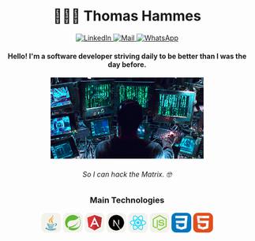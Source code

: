 <h1 align="center">👨🏻‍💻 Thomas Hammes</h1>
<section align="center">
<a href="https://www.linkedin.com/in/thomas-hammes-dev/" target="_blank">
    <img src="https://img.shields.io/badge/LinkedIn-0077B5?style=for-the-badge&logo=linkedin&logoColor=white" alt="LinkedIn"/>   
  </a>

  <a href="mailto:thomas.hammes@hotmail.com.com" target="_blank">
    <img src="https://img.shields.io/badge/mail-D14836?style=for-the-badge&logo=gmail&logoColor=white" alt="Mail"/>
  </a>
  
   <a href="https://api.whatsapp.com/send?phone=5592981067385&lang=en" target="_blank">
    <img src="https://img.shields.io/badge/WhatsApp-25D366?style=for-the-badge&logo=whatsapp&logoColor=white" alt="WhatsApp"/>
  </a>
  
#### Hello! I'm a software developer striving daily to be better than I was the day before.
  <img  alt="GIF" src="./matrix-operator.gif" width="310">  
  
###### So I can hack the Matrix. 🤓

### Main Technologies

<img src="https://github.com/tandpfun/skill-icons/blob/main/icons/Java-Light.svg" alt="Java" width="40" height="40"/>
<img src="https://github.com/tandpfun/skill-icons/blob/main/icons/Spring-Light.svg" alt="Spring" width="40" height="40"/>
<img src="https://github.com/tandpfun/skill-icons/blob/main/icons/Angular-Light.svg" alt="Angular" width="40" height="40"/>
<img src="https://github.com/tandpfun/skill-icons/blob/main/icons/NextJS-Light.svg" alt="Next" width="40" height="40"/>
<img src="https://github.com/tandpfun/skill-icons/blob/main/icons/React-Light.svg" alt="React" width="40" height="40"/>
<img src="https://github.com/tandpfun/skill-icons/blob/main/icons/NodeJS-Light.svg" alt="Node" width="40" height="40"/>
<img src="https://github.com/tandpfun/skill-icons/blob/main/icons/CSS.svg" alt="css3"  width="40" height="40"/>
<img src="https://github.com/tandpfun/skill-icons/blob/main/icons/HTML.svg" alt="html5"  width="40" height="40"/> 

 </section>
<!--
!
<section>
</section> 
  <img align="left" src="https://github-readme-stats.vercel.app/api?username=thomashammes&show_icons=true&theme=dark&count_private=true" width="390px"/>
  <img align="center" src="https://github-readme-stats.vercel.app/api/top-langs/?username=thomashammes&layout=compact&theme=dark" width="390px" height="150px"/> 
-->






